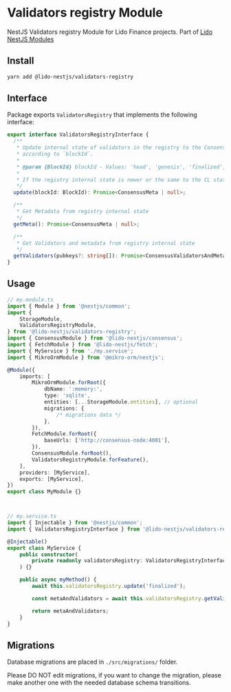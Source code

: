 # Validators registry Module

NestJS Validators registry Module for Lido Finance projects.
Part of [Lido NestJS Modules](https://github.com/lidofinance/lido-nestjs-modules/#readme)

## Install

```bash
yarn add @lido-nestjs/validators-registry
```

## Interface

Package exports `ValidatorsRegistry` that implements the following interface:

```typescript
export interface ValidatorsRegistryInterface {
  /**
   * Update internal state of validators in the registry to the Consensus Layer (CL) state
   * according to `blockId`.
   *
   * @param {BlockId} blockId - Values: 'head', 'genesis', 'finalized', <slot>, <hex encoded blockRoot with 0x prefix>
   *
   * If the registry internal state is newer or the same to the CL state - does nothing.
   */
  update(blockId: BlockId): Promise<ConsensusMeta | null>;

  /**
   * Get Metadata from registry internal state
   */
  getMeta(): Promise<ConsensusMeta | null>;

  /**
   * Get Validators and metadata from registry internal state
   */
  getValidators(pubkeys?: string[]): Promise<ConsensusValidatorsAndMetadata>;
}
```

## Usage 

```typescript
// my.module.ts
import { Module } from '@nestjs/common';
import {
    StorageModule,
    ValidatorsRegistryModule,
} from '@lido-nestjs/validators-registry';
import { ConsensusModule } from '@lido-nestjs/consensus';
import { FetchModule } from '@lido-nestjs/fetch';
import { MyService } from './my.service';
import { MikroOrmModule } from '@mikro-orm/nestjs';

@Module({
    imports: [
        MikroOrmModule.forRoot({
            dbName: ':memory:',
            type: 'sqlite',
            entities: [...StorageModule.entities], // optional
            migrations: {
                /* migrations data */
            },
        }),
        FetchModule.forRoot({
            baseUrls: ['http://consensus-node:4001'],
        }),
        ConsensusModule.forRoot(),
        ValidatorsRegistryModule.forFeature(),
    ],
    providers: [MyService],
    exports: [MyService],
})
export class MyModule {}



// my.service.ts
import { Injectable } from '@nestjs/common';
import { ValidatorsRegistryInterface } from '@lido-nestjs/validators-registry';

@Injectable()
export class MyService {
    public constructor(
        private readonly validatorsRegistry: ValidatorsRegistryInterface,
    ) {}

    public async myMethod() {
        await this.validatorsRegistry.update('finalized');

        const metaAndValidators = await this.validatorsRegistry.getValidators();

        return metaAndValidators;
    }
}
```

## Migrations

Database migrations are placed in `./src/migrations/` folder.

Please DO NOT edit migrations, if you want to change the migration,
please make another one with the needed database schema transitions.
